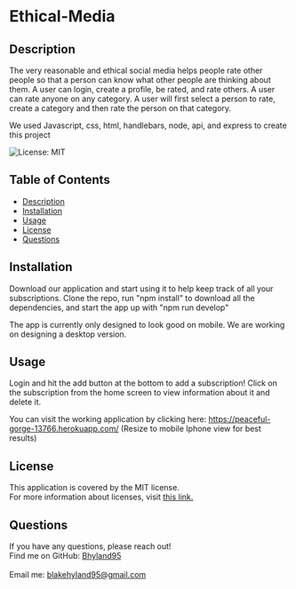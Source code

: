 # Ethical-Media

## Description

The very reasonable and ethical social media helps people rate other people so that a person can know what other people are thinking about them. A user can login, create a profile, be rated, and rate others. A user can rate anyone on any category. A user will first select a person to rate, create a category and then rate the person on that category.

We used Javascript, css, html, handlebars, node, api, and express to create this project

![License: MIT](https://img.shields.io/badge/License-MIT-yellow.svg)
  
## Table of Contents

- [Description](#description)
- [Installation](#installation)
- [Usage](#usage)
- [License](#license)
- [Questions](#questions)

 ## Installation
  
Download our application and start using it to help keep track of all your subscriptions. Clone the repo, run "npm install" to download all the dependencies, and start the app up with "npm run develop"

The app is currently only designed to look good on mobile. We are working on designing a desktop version. 
  
  ## Usage 
  
 Login and hit the add button at the bottom to add a subscription! Click on the subscription from the home screen to view information about it and delete it. 
 
 You can visit the working application by clicking here: https://peaceful-gorge-13766.herokuapp.com/
 (Resize to mobile Iphone view for best results)


  
  ## License
  
  This application is covered by the MIT license. 
  <br />
  For more information about licenses, visit [this link.](https://docs.github.com/en/repositories/managing-your-repositorys-settings-and-features/customizing-your-repository/licensing-a-repository)
  
  

  ## Questions 
   If you have any questions, please reach out! 
  <br />
  Find me on GitHub: [Bhyland95](https://github.com/Bhyland95)<br />
  <br />
  Email me: blakehyland95@gmail.com
 

